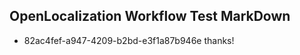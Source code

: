## OpenLocalization Workflow Test MarkDown
* 82ac4fef-a947-4209-b2bd-e3f1a87b946e 
thanks!<!--HONumber=Mar16_HO3-->
